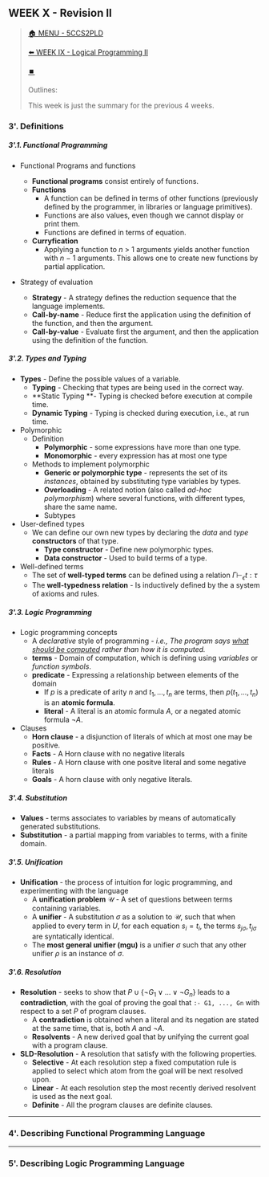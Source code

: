 ## WEEK X - Revision II

>[🏠 MENU - 5CCS2PLD](year2/5ccs2pld.md)
>
>[⬅️ WEEK IX - Logical Programming II](year2/5ccs2pld/w9.md)
>
>[⏹️](year2/5ccs2pld/w10.md)
>
>Outlines:
>
>This week is just the summary for the previous 4 weeks. 

### 3'. Definitions

##### 3'.1. Functional Programming

- Functional Programs and functions

  - **Functional programs** consist entirely of functions.
  - **Functions**
    - A function can be defined in terms of other functions (previously defined by the programmer, in libraries or language primitives).
    - Functions are also values, even though we cannot display or print them.
    - Functions are defined in terms of equation. 
  - **Curryfication**
    - Applying a function to *n* > 1 arguments yields another function with *n* − 1 arguments. This allows one to create new functions by partial application.
- Strategy of evaluation 

  - **Strategy** - A strategy defines the reduction sequence that the language implements. 
  - **Call-by-name** - Reduce first the application using the definition of the function, and then the argument.
  - **Call-by-value** - Evaluate first the argument, and then the application using the definition of the function.

##### 3'.2. Types and Typing

- **Types** - Define the possible values of a variable. 
  - **Typing** - Checking that types are being used in the correct way. 
  - **Static Typing **- Typing is checked before execution at compile time. 
  - **Dynamic Typing** - Typing is checked during execution, i.e., at run time. 
- Polymorphic
  - Definition
    - **Polymorphic** - some expressions have more than one type.
    - **Monomorphic** - every expression has at most one type
  - Methods to implement polymorphic
    - **Generic or polymorphic type** - represents the set of its *instances*, obtained by substituting type variables by types.
    - **Overloading** -  A related notion (also called *ad-hoc polymorphism*) where several functions, with different types, share the same name.
    - Subtypes
- User-defined types
  - We can define our own new types by declaring the *data* and *type* **constructors** of that type.
    - **Type constructor** - Define new polymorphic types.
    - **Data constructor** - Used to build terms of a type. 
- Well-defined terms
  - The set of **well-typed terms** can be defined using a relation $\Gamma \vdash_\epsilon t : \tau$​
  - The **well-typedness relation** - Is inductively defined by the a system of axioms and rules.


##### 3'.3. Logic Programming

- Logic programming concepts
  - A *declarative* style of programming - *i.e., The program says <u>what should be computed</u> rather than how it is computed.*
  - **terms** - Domain of computation, which is defining using *variables* or *function symbols*. 
  - **predicate** - Expressing a relationship between elements of the domain
    - If $p$ is a predicate of arity $n$ and $t_1,...,t_n$ are terms, then $p(t_1,...,t_n)$ is an **atomic formula**. 
    - **literal** - A literal is an atomic formula $A$, or a negated atomic formula $¬A$​.
- Clauses
  - **Horn clause** - a disjunction of literals of which at most one may be positive.
  - **Facts** - A Horn clause with no negative literals
  - **Rules** - A Horn clause with one positve literal and some negative literals
  - **Goals** - A horn clause with only negative literals.


##### 3'.4. Substitution

- **Values** - terms associates to variables by means of automatically generated substitutions.
- **Substitution** - a partial mapping from variables to terms, with a finite domain.

##### 3'.5. Unification

- **Unification** - the process of intuition for logic programming, and experimenting with the language
  - A **unification problem** $\mathcal{U}$ - A set of questions between terms containing variables. 
  - A **unifier** - A substitution $σ$ as a solution to $\mathcal{U}$, such that when applied to every term in $U$, for each equation $s_i=t_i$, the terms $s_{jσ},t_{jσ}$​ are syntatically identical.
  - The **most general unifier (mgu)** is a unifier $σ$ such that any other unifier $ρ$ is an instance of $σ$​.

##### 3'.6. Resolution

- **Resolution** - seeks to show that $P∪\{¬G_1∨...∨¬G_n\}$ leads to a **contradiction**, with the goal of proving the goal that `:- G1, ..., Gn` with respect to a set $P$​​ of program clauses. 
  - A **contradiction** is obtained when a literal and its negation are stated at the same time, that is, both $A$ and $¬A$. 
  - **Resolvents** -  A new derived goal that by unifying the current goal with a program clause. 
- **SLD-Resolution** - A resolution that satisfy with the following properties. 
  - **Selective** - At each resolution step a fixed computation rule is applied to select which atom from the goal will be next resolved upon. 
  - **Linear** - At each resolution step the most recently derived resolvent is used as the next goal. 
  - **Definite** - All the program clauses are definite clauses.



---

### 4'. Describing Functional Programming Language





---

### 5'. Describing Logic Programming Language

